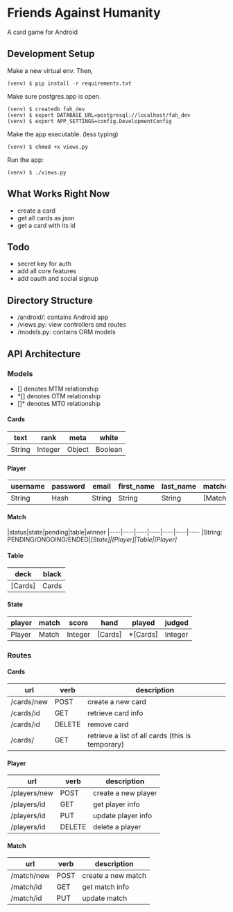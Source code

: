 # Friends Against Humanity
A card game for Android

## Development Setup
Make a new virtual env. Then,
<pre><code>(venv) $ pip install -r requirements.txt</code></pre>

Make sure postgres.app is open.
<pre><code>(venv) $ createdb fah_dev
(venv) $ export DATABASE_URL=postgresql://localhost/fah_dev
(venv) $ export APP_SETTINGS=config.DevelopmentConfig</code></pre>

Make the app executable. (less typing)
<pre><code>(venv) $ chmod +x views.py</code></pre>

Run the app:
<pre><code>(venv) $ ./views.py</code></pre>

## What Works Right Now
- create a card
- get all cards as json
- get a card with its id

## Todo
- secret key for auth
- add all core features
- add oauth and social signup

## Directory Structure
- /android/: contains Android app
- /views.py: view controllers and routes
- /models.py: contains ORM models

## API Architecture
### Models
- [] denotes MTM relationship
- *[] denotes OTM relationship
- []* denotes MTO relationship

#### Cards
|text|rank|meta|white
|----|----|----|----
|String|Integer|Object|Boolean

#### Player
|username|password|email|first_name|last_name|matches|friends|wins|losses
|----|----|----|----|----|----|----|----|----
|String|Hash|String|String|String|[Match]|[Player]|Integer|Integer

#### Match
|status|state|pending|table|winner
|----|----|----|----|----|----|----
|String: PENDING/ONGOING/ENDED|*[State]|[Player]|Table|[Player]*

#### Table
|deck|black
|----|----
|[Cards]|Cards

#### State
|player|match|score  |hand   |played|judged
|------|-----|-------|-------|------|-------
|Player|Match|Integer|[Cards]|*[Cards]|Integer

### Routes
#### Cards
|url|verb|description
|---|----|-----
|/cards/new|POST|create a new card
|/cards/id|GET|retrieve card info
|/cards/id|DELETE|remove card
|/cards/|GET|retrieve a list of all cards (this is temporary)

#### Player
|url|verb|description
|---|----|-----
|/players/new|POST|create a new player
|/players/id|GET|get player info
|/players/id|PUT|update player info
|/players/id|DELETE|delete a player

#### Match
|url|verb|description
|---|----|-----
|/match/new|POST|create a new match
|/match/id|GET|get match info
|/match/id|PUT|update match
